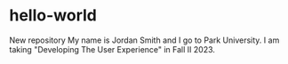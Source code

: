 # hello-world
New repository
My name is Jordan Smith and I go to Park University. I am taking "Developing The User Experience" in Fall II 2023.
